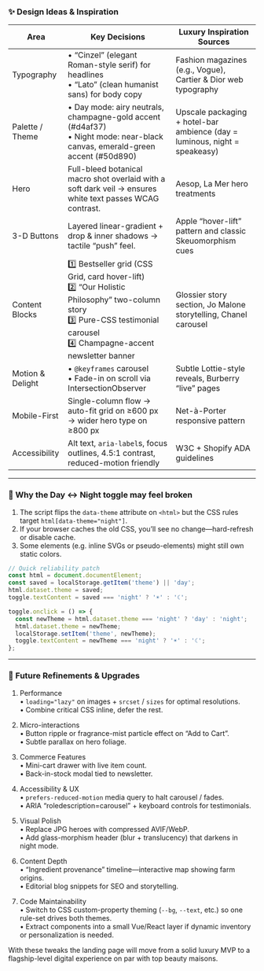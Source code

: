 ### ✨ Design Ideas & Inspiration  
| Area | Key Decisions | Luxury Inspiration Sources |
|------|---------------|----------------------------|
| Typography | • “Cinzel” (elegant Roman-style serif) for headlines  <br>• “Lato” (clean humanist sans) for body copy | Fashion magazines (e.g., Vogue), Cartier & Dior web typography |
| Palette / Theme | • Day mode: airy neutrals, champagne-gold accent (#d4af37)  <br>• Night mode: near-black canvas, emerald-green accent (#50d890)  | Upscale packaging + hotel-bar ambience (day = luminous, night = speakeasy) |
| Hero | Full-bleed botanical macro shot overlaid with a soft dark veil → ensures white text passes WCAG contrast. | Aesop, La Mer hero treatments |
| 3-D Buttons | Layered linear-gradient + drop & inner shadows → tactile “push” feel. | Apple “hover-lift” pattern and classic Skeuomorphism cues |
| Content Blocks | 1️⃣ Bestseller grid (CSS Grid, card hover-lift)  <br>2️⃣ “Our Holistic Philosophy” two-column story  <br>3️⃣ Pure-CSS testimonial carousel  <br>4️⃣ Champagne-accent newsletter banner | Glossier story section, Jo Malone storytelling, Chanel carousel |
| Motion & Delight | • `@keyframes` carousel  <br>• Fade-in on scroll via IntersectionObserver  | Subtle Lottie-style reveals, Burberry “live” pages |
| Mobile-First | Single-column flow → auto-fit grid on ≥600 px → wider hero type on ≥800 px | Net-à-Porter responsive pattern |
| Accessibility | Alt text, `aria-label`s, focus outlines, 4.5:1 contrast, reduced-motion friendly | W3C + Shopify ADA guidelines |

---

### 🔧 Why the **Day ↔ Night** toggle may feel broken
1. The script flips the `data-theme` attribute on `<html>` but the CSS rules target `html[data-theme="night"]`.  
2. If your browser caches the old CSS, you’ll see no change—hard-refresh or disable cache.  
3. Some elements (e.g. inline SVGs or pseudo-elements) might still own static colors.

```js
// Quick reliability patch
const html = document.documentElement;
const saved = localStorage.getItem('theme') || 'day';
html.dataset.theme = saved;
toggle.textContent = saved === 'night' ? '☀️' : '☾';

toggle.onclick = () => {
  const newTheme = html.dataset.theme === 'night' ? 'day' : 'night';
  html.dataset.theme = newTheme;
  localStorage.setItem('theme', newTheme);
  toggle.textContent = newTheme === 'night' ? '☀️' : '☾';
};
```

---

### 🚀 Future Refinements & Upgrades
1. Performance  
   • `loading="lazy"` on images + `srcset` / `sizes` for optimal resolutions.  
   • Combine critical CSS inline, defer the rest.

2. Micro-interactions  
   • Button ripple or fragrance-mist particle effect on “Add to Cart”.  
   • Subtle parallax on hero foliage.

3. Commerce Features  
   • Mini-cart drawer with live item count.  
   • Back-in-stock modal tied to newsletter.

4. Accessibility & UX  
   • `prefers-reduced-motion` media query to halt carousel / fades.  
   • ARIA “roledescription=carousel” + keyboard controls for testimonials.

5. Visual Polish  
   • Replace JPG heroes with compressed AVIF/WebP.  
   • Add glass-morphism header (blur + translucency) that darkens in night mode.

6. Content Depth  
   • “Ingredient provenance” timeline—interactive map showing farm origins.  
   • Editorial blog snippets for SEO and storytelling.

7. Code Maintainability  
   • Switch to CSS custom-property theming (`--bg`, `--text`, etc.) so one rule-set drives both themes.  
   • Extract components into a small Vue/React layer if dynamic inventory or personalization is needed.

With these tweaks the landing page will move from a solid luxury MVP to a flagship-level digital experience on par with top beauty maisons.
